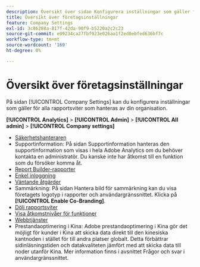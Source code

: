 ```yaml
---
description: Översikt över sidan Konfigurera inställningar som gäller för alla rapportsviter som hanteras av din organisation.
title: Översikt över företagsinställningar
feature: Company Settings
exl-id: 3c86288a-817f-42da-90f9-b5220a2c2c23
source-git-commit: e09234ca27fbf923e026aa1f2ed0ebfed636bf7c
workflow-type: tm+mt
source-wordcount: '169'
ht-degree: 0%

---
```


# Översikt över företagsinställningar

På sidan [!UICONTROL Company Settings] kan du konfigurera inställningar som gäller för alla rapportsviter som hanteras av din organisation.

**[!UICONTROL Analytics]** > **[!UICONTROL Admin]** > **[!UICONTROL All admin]** > **[!UICONTROL Company settings]**

+ [Säkerhetshanteraren](security-manager.md)
+ Supportinformation: På sidan Supportinformation hanteras den supportinformation som visas i hela Adobe Analytics om du behöver kontakta en administratör. Du kanske inte har åtkomst till en funktion som du försöker komma åt.
+ [Report Builder-rapporter](report-builder-reports-admin.md)
+ [Enkel inloggning](single-signon-admin.md)
+ [Väntande åtgärder](pending-actions-admin.md)
+ Sammärkning: På sidan Hantera bild för sammärkning kan du visa företagets logotyp i rapporter och användargränssnittet. Klicka på **[!UICONTROL Enable Co-Branding]**.
+ [Dölj rapportsviter](c-hide-report-suites.md)
+ [Visa åtkomstnivåer för funktioner](feature-access-levels.md)
+ [Webbtjänster](web-services-admin.md)
+ Prestandaoptimering i Kina: Adobe prestandaoptimering i Kina gör det möjligt för kunder i Kina att skicka data direkt till den kinesiska kantnoden i stället för till andra platser globalt. Detta förbättrar sidinläsningstiden och datakvaliteten jämfört med att skicka data till noder utanför Kina. Mer information finns i avsnittet Frågor och svar i användargränssnittet.